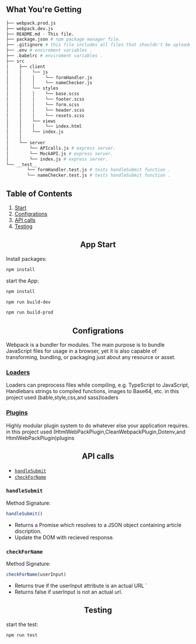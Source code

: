 ## What You're Getting
```bash
├── webpack.prod.js
├── webpack.dev.js
├── README.md - This file.
├── package.json # npm package manager file.
├── .gitignore # this file includes all files that shouldn't be uploaded to git repo .
├── .env # enviroment variables .
├── .babelrc # enviroment variables .
├── src
│    ├── client
│    │    └── js
│    │    │    └── formHandler.js
│    │    │    └── nameChecker.js
│    │    └── styles
│    │    │    └── base.scss
│    │    │    └── footer.scss
│    │    │    └── form.scss
│    │    │    └── header.scss
│    │    │    └── resets.scss
│    │    └── views
│    │    │    └── index.html
│    │    └── index.js
│    │
│    └── server
│        └── APIcalls.js # express server.
│        └── MockAPI.js # express server.
│        └── index.js # express server.
└── __test__ 
        └── formHandler.test.js # tests handleSubmit function .
        └── nameChecker.test.js # tests handleSubmit function .
```
## Table of Contents

1. [Start](#install)
2. [Configrations](#introduction)
3. [API calls](#concepts)
4. [Testing](#contributing)

 <h2 align="center">App Start</h2>
 
 Install packages:

```bash
npm install 
```

start the App:

```bash
npm install 
```
```bash
npm run build-dev
```
```bash
npm run build-prod
```
 
 <h2 align="center">Configrations</h2>
 Webpack is a bundler for modules. The main purpose is to bundle JavaScript
 files for usage in a browser, yet it is also capable of transforming, bundling,
 or packaging just about any resource or asset.
 
 ### [Loaders](https://webpack.js.org/plugins/)
 Loaders can preprocess files while compiling, e.g. TypeScript to JavaScript, Handlebars strings to compiled functions, images to Base64, etc.
 in this project used (bable,style,css,and sass)loaders
 
 ### [Plugins](https://webpack.js.org/loaders/)
 Highly modular plugin system to do whatever else your application requires.
 in this project used (HtmlWebPackPlugin,CleanWebpackPlugin,Dotenv,and HtmlWebPackPlugin)plugins
 
 <h2 align="center">API calls</h2>
 
* [`handleSubmit`](#handleSubmit)
* [`checkForName`](#checkForName)

### `handleSubmit`

Method Signature:

```js
handleSubmit()
```

* Returns a Promise which resolves to a JSON object containing article discription.
* Update the DOM with recieved response.

### `checkForName`

Method Signature:

```js
checkForName(userInput)
```

* Returns true if the userInput attribute is an actual URL `
* Returns false if userInput is not an actual url.

 <h2 align="center">Testing</h2>
 start the test:

```bash
npm run test 
```
